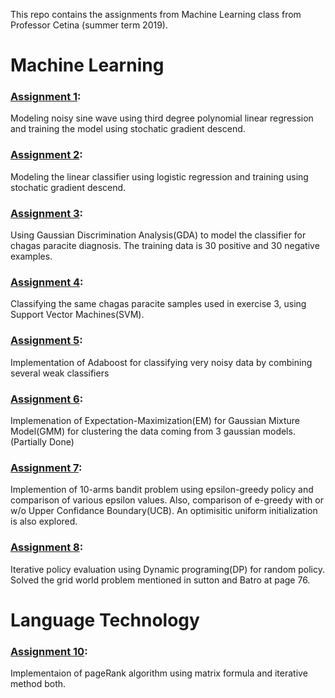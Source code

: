 This repo contains the assignments from Machine Learning class from Professor Cetina (summer term 2019).

# Machine Learning

### [Assignment 1](https://github.com/nilesh0109/ML_SoSe19/blob/master/ML_ex1.ipynb):
Modeling noisy sine wave using  third degree polynomial linear regression and training the model using stochatic gradient descend.


### [Assignment 2](https://github.com/nilesh0109/ML_SoSe19/blob/master/ML_ex2.ipynb):
Modeling the linear classifier using logistic regression and training using stochatic gradient descend.


### [Assignment 3](https://github.com/nilesh0109/ML_SoSe19/blob/master/ML_ex3.ipynb):
Using Gaussian Discrimination Analysis(GDA) to model the classifier for chagas paracite diagnosis. The training data is 30 positive and 30 negative examples.


### [Assignment 4](https://github.com/nilesh0109/ML_SoSe19/blob/master/ML_ex04.ipynb):
Classifying the same chagas paracite samples used in exercise 3, using Support Vector Machines(SVM).


### [Assignment 5](https://github.com/nilesh0109/ML_SoSe19/blob/master/ML_ex05.ipynb):
Implementation of Adaboost for classifying very noisy data by combining several weak classifiers


### [Assignment 6](https://github.com/nilesh0109/ML_SoSe19/blob/master/ML_ex06.ipynb):
Implemenation of Expectation-Maximization(EM) for Gaussian Mixture Model(GMM) for clustering the data coming from 3 gaussian models.(Partially Done)


### [Assignment 7](https://github.com/nilesh0109/ML_SoSe19/blob/master/ML_ex07_UCB.ipynb):
Implemention of 10-arms bandit problem using epsilon-greedy policy and comparison of various epsilon values.
Also, comparison of e-greedy with or w/o Upper Confidance Boundary(UCB). An optimisitic uniform initialization is also explored.


### [Assignment 8](https://github.com/nilesh0109/ML_SoSe19/blob/master/EX08.ipynb):
Iterative policy evaluation using Dynamic programing(DP) for random policy. Solved the grid world problem mentioned in sutton and Batro at page 76.

# Language Technology

### [Assignment 10](https://github.com/nilesh0109/ML_SoSe19/blob/master/LT_assignment10.ipynb):
Implementaion of pageRank algorithm using matrix formula and iterative method both.




